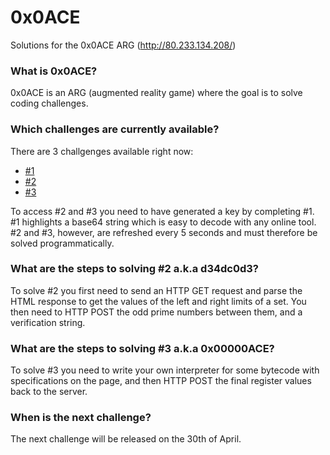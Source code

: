 # 0x0ACE
Solutions for the 0x0ACE ARG (http://80.233.134.208/)


### What is 0x0ACE?
0x0ACE is an ARG (augmented reality game) where the goal is to solve coding challenges.



### Which challenges are currently available?
There are 3 challgenges available right now:
* [#1](http://80.233.134.208/)
* [#2](http://5.9.247.121/d34dc0d3)
* [#3](http://80.233.134.207/0x00000ACE.html)

To access #2 and #3 you need to have generated a key by completing #1.
#1 highlights a base64 string which is easy to decode with any online tool. #2 and #3, however, are refreshed every 5 seconds and must therefore be solved programmatically.



### What are the steps to solving #2 a.k.a d34dc0d3?
To solve #2 you first need to send an HTTP GET request and parse the HTML response to get the values of the left and right limits of a set. You then need to HTTP POST the odd prime numbers between them, and a verification string.



### What are the steps to solving #3 a.k.a 0x00000ACE?
To solve #3 you need to write your own interpreter for some bytecode with specifications on the page, and then HTTP POST the final register values back to the server.



### When is the next challenge?
The next challenge will be released on the 30th of April.
